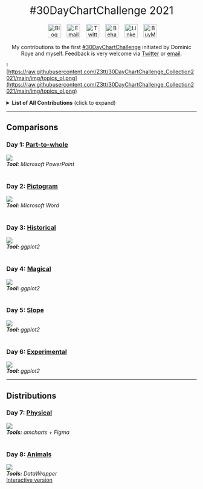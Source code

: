 <h1 style="font-weight:normal" align="center">
  &nbsp;#30DayChartChallenge 2021&nbsp;
</h1>

<div align="center">

&nbsp;&nbsp;&nbsp;
<a href="https://twitter.com/CedScherer"><img border="0" alt="Blog" src="https://assets.dryicons.com/uploads/icon/svg/4926/home.svg" width="35" height="35"></a>&nbsp;&nbsp;&nbsp;
<a href="mailto:info@data-vizard.com"><img border="0" alt="Email" src="https://assets.dryicons.com/uploads/icon/svg/8007/c804652c-fae4-43d7-b539-187d6a408254.svg" width="35" height="35"></a>&nbsp;&nbsp;&nbsp;
<a href="https://twitter.com/CedScherer"><img border="0" alt="Twitter" src="https://assets.dryicons.com/uploads/icon/svg/8385/c23f7ffc-ca8d-4246-8978-ce9f6d5bcc99.svg" width="35" height="35"></a>&nbsp;&nbsp;&nbsp;
<a href="https://www.behance.net/cedscherer"><img border="0" alt="Behance" src="https://assets.dryicons.com/uploads/icon/svg/8264/04073ce3-5b98-4f32-88d3-82b2ef828066.svg" width="35" height="35"></a>&nbsp;&nbsp;&nbsp;
<a href="https://www.linkedin.com/in/cedricpscherer/"><img border="0" alt="LinkedIn" src="https://assets.dryicons.com/uploads/icon/svg/8337/a347cd89-1662-4421-be90-58e5e8004eae.svg" width="35" height="35"></a>&nbsp;&nbsp;&nbsp;
<a href="https://www.buymeacoffee.com/z3tt"><img border="0" alt="BuyMeACoffee" src="https://www.buymeacoffee.com/assets/img/guidelines/logo-mark-3.svg" width="35" height="35"></a>&nbsp;&nbsp;&nbsp;

My contributions to the first [#30DayChartChallenge](https://twitter.com/tjukanov/status/1187713840550744066) initiated by Dominic Roye and myself. Feedback is very welcome via [Twitter](https://twitter.com/cedscherer) or [email](mailto:cedricphilippscherer@gmail.com).

</div>

![https://raw.githubusercontent.com/Z3tt/30DayChartChallenge_Collection2021/main/img/topics_ol.png](https://raw.githubusercontent.com/Z3tt/30DayChartChallenge_Collection2021/main/img/topics_ol.png)

<details>
  <summary><b>List of All Contributions</b> (click to expand)</summary>

<!-- toc -->
* Comparisons
  + Day 1: [Part-to-Whole](https://github.com/Z3tt/30DayChartChallenge/tree/main/01_part_to_whole/)
  + Day 2: [Pictogram](https://github.com/Z3tt/30DayChartChallenge/tree/main/02_pictogram/)
  + Day 3: [Historical](https://github.com/Z3tt/30DayChartChallenge/tree/main/03_historical/)
  + Day 4: [Magical](https://github.com/Z3tt/30DayChartChallenge/tree/main/04_magical/)
  + Day 5: [Slope](https://github.com/Z3tt/30DayChartChallenge/tree/main/05_slope/)
  + Day 6: [Experimental](https://github.com/Z3tt/30DayChartChallenge/tree/main/06_experimental/)
* Distributions
  + Day 7: [Physical](https://github.com/Z3tt/30DayChartChallenge/tree/main/07_physical/)
    + Day 8: [Animals](https://github.com/Z3tt/30DayChartChallenge/tree/main/08_animals/)
<!-- tocstop -->

</details>

***

## Comparisons

### Day 1: [Part-to-whole](https://github.com/Z3tt/30DayChartChallenge/tree/main/01_part_to_whole)
![](https://raw.githubusercontent.com/Z3tt/30DayChartChallenge/main/01_part_to_whole/01_part_to_whole_v1.png)<br>***Tool:*** *Microsoft PowerPoint*<br><br>

### Day 2: [Pictogram](https://github.com/Z3tt/30DayChartChallenge/tree/main/02_pictogram)
![](https://raw.githubusercontent.com/Z3tt/30DayChartChallenge/main/02_pictogram/02_pictogram_en.png)<br>***Tool:*** *Microsoft Word*<br><br>

### Day 3: [Historical](https://github.com/Z3tt/30DayChartChallenge/tree/main/03_historical)
![](https://raw.githubusercontent.com/Z3tt/30DayChartChallenge/main/03_historical/03_historical.png)<br>***Tool:*** *ggplot2*<br><br>

### Day 4: [Magical](https://github.com/Z3tt/30DayChartChallenge/tree/main/04_magical)
![](https://raw.githubusercontent.com/Z3tt/30DayChartChallenge/main/04_magical/04_magical.png)<br>***Tool:*** *ggplot2*<br><br>

### Day 5: [Slope](https://github.com/Z3tt/30DayChartChallenge/tree/main/05_slope)
![](https://raw.githubusercontent.com/Z3tt/30DayChartChallenge/main/05_slope/05_slope.png)<br>***Tool:*** *ggplot2*<br><br>

### Day 6: [Experimental](https://github.com/Z3tt/30DayChartChallenge/tree/main/06_experimental)
![](https://raw.githubusercontent.com/Z3tt/30DayChartChallenge/main/06_experimental/06_experimental.png)<br>***Tool:*** *ggplot2*<br>

***

## Distributions

### Day 7: [Physical](https://github.com/Z3tt/30DayChartChallenge/tree/main/07_physical)
![](https://raw.githubusercontent.com/Z3tt/30DayChartChallenge/main/07_physical/07_physical.png)<br>***Tools:*** *amcharts + Figma*<br><br>

### Day 8: [Animals](https://github.com/Z3tt/30DayChartChallenge/tree/main/08_animals)
![](https://raw.githubusercontent.com/Z3tt/30DayChartChallenge/main/08_animals/08_animals_log.png)<br>***Tools:*** *DataWrapper*<br>
[Interactive version](https://datawrapper.dwcdn.net/4pp6O/6/)<br>
